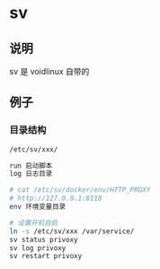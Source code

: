 # sv

## 说明

sv 是 voidlinux 自带的

## 例子

### 目录结构

```sh
/etc/sv/xxx/
```

```sh
run 启动脚本
log 日志目录

# cat /etc/sv/docker/env/HTTP_PROXY
# http://127.0.0.1:8118
env 环境变量目录
```

```sh
# 设置开机自启
ln -s /etc/sv/xxx /var/service/
sv status privoxy
sv log privoxy
sv restart privoxy
```
